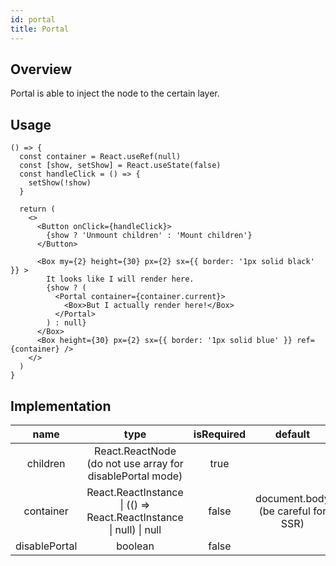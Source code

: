 ```yaml
---
id: portal
title: Portal
---
```


## Overview

Portal is able to inject the node to the certain layer.

## Usage

```tsx live title=size enableExportToCodePen enableSwitchTheme enableHideEditor
() => {
  const container = React.useRef(null)
  const [show, setShow] = React.useState(false)
  const handleClick = () => {
    setShow(!show)
  }

  return (
    <>
      <Button onClick={handleClick}>
        {show ? 'Unmount children' : 'Mount children'}
      </Button>

      <Box my={2} height={30} px={2} sx={{ border: '1px solid black' }} >
        It looks like I will render here.
        {show ? (
          <Portal container={container.current}>
            <Box>But I actually render here!</Box>
          </Portal>
        ) : null}
      </Box>
      <Box height={30} px={2} sx={{ border: '1px solid blue' }} ref={container} />
    </>
  )
}
```

## Implementation
|  name   | type  | isRequired | default |
|  :----:  | :----:  | :----:  | :----:  |
| children | React.ReactNode (do not use array for disablePortal mode) | true | |
| container | React.ReactInstance \| (() => React.ReactInstance \| null) \| null  | false | document.body (be careful for SSR)  |
| disablePortal | boolean  | false |  |


